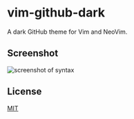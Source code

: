 # vim-github-dark

A dark GitHub theme for Vim and NeoVim.

## Screenshot
![screenshot of syntax](https://raw.githubusercontent.com/wojciechkepka/vim-github-dark/master/screenshot.png)

## License
[MIT](https://raw.githubusercontent.com/wojciechkepka/pkger/master/LICENSE)
